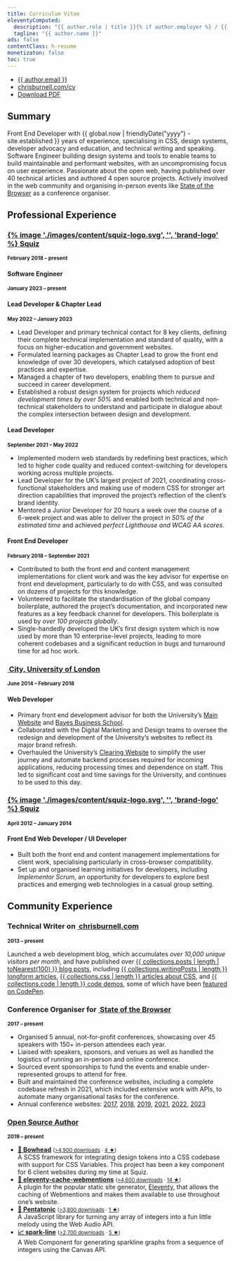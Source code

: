 ```yaml
---
title: Curriculum Vitae
eleventyComputed:
  description: "{{ author.role | title }}{% if author.employer %} / {{ author.employer.role | title }} at {{ author.employer.title }}{% endif %}"
  tagline: "{{ author.name }}"
ads: false
contentClass: h-resume
monetizaton: false
toc: true
---
```


<ul class=" [ cluster ] ">
    <li><!--email_off--><a href="mailto:{{ author.email }}">{{ author.email }}</a><!--/email_off--></li><li><a href="https://chrisburnell.com/cv/">chrisburnell.com/cv</a></li><li><a href="https://chrisburnell.com/cv.pdf">Download PDF</a></li>
</ul>

## Summary

Front End Developer with {{ global.now | friendlyDate("yyyy") - site.established }} years of experience, specialising in CSS, design systems, developer advocacy and education, and technical writing and speaking. Software Engineer building design systems and tools to enable teams to build maintainable and performant websites, with an uncompromising focus on user experience. Passionate about the open web, having published over 40 technical articles and authored 4 open source projects. Actively involved in the web community and organising in-person events like [State of the Browser](https://stateofthebrowser.com) as a conference organiser.

<h2 style="break-before: page;">Professional Experience</h2>

<div class=" [ space-between ] ">
    <h3><a href="https://squiz.net"><c-emoji>{% image './images/content/squiz-logo.svg', '', 'brand-logo' %}</c-emoji> Squiz</a></h3>
    <small><strong>February 2018 – present</strong></small>
</div>

<div class=" [ space-between ] ">
    <h4>Software Engineer</h4>
    <small><strong>January 2023 – present</strong></small>
</div>

<div class=" [ space-between ] ">
    <h4>Lead Developer & Chapter Lead</h4>
    <small><strong>May 2022 – January 2023</strong></small>
</div>

- Lead Developer and primary technical contact for 8 key clients, defining their complete technical implementation and standard of quality, with a focus on higher-education and government websites.
- Formulated learning packages as Chapter Lead to grow the front end knowledge of over 30 developers, which catalysed adoption of best practices and expertise.
- Managed a chapter of two developers, enabling them to pursue and succeed in career development.
- Established a robust design system for projects which *reduced development times by over 50%* and enabled both technical and non-technical stakeholders to understand and participate in dialogue about the complex intersection between design and development.

<div class=" [ space-between ] ">
    <h4>Lead Developer</h4>
    <small><strong>September 2021 – May 2022</strong></small>
</div>

- Implemented modern web standards by redefining best practices, which led to higher code quality and reduced context-switching for developers working across multiple projects.
- Lead Developer for the UK’s largest project of 2021, coordinating cross-functional stakeholders and making use of modern CSS for stronger art direction capabilities that improved the project’s reflection of the client’s brand identity.
- Mentored a Junior Developer for 20 hours a week over the course of a 6-week project and was able to deliver the project in *50% of the estimated time* and achieved *perfect Lighthouse and WCAG AA scores*.

<div class=" [ space-between ] ">
    <h4>Front End Developer</h4>
    <small><strong>February 2018 – September 2021</strong></small>
</div>

- Contributed to both the front end and content management implementations for client work and was the key advisor for expertise on front end development, particularly to do with CSS, and was consulted on dozens of projects for this knowledge.
- Volunteered to facilitate the standardisation of the global company boilerplate, authored the project’s documentation, and incorporated new features as a key feedback channel for developers. This boilerplate is used by *over 100 projects globally*.
- Single-handedly developed the UK’s first design system which is now used by more than 10 enterprise-level projects, leading to more coherent codebases and a significant reduction in bugs and turnaround time for ad hoc work.


<div class=" [ space-between ] ">
    <h3><a href="https://city.ac.uk"><c-emoji><img class="brand-logo" alt="" loading="lazy" decoding="async" src="/images/built/city-logo.png"></c-emoji> City, University of London</a></h3>
    <small><strong>June 2014 – February 2018</strong></small>
</div>

#### Web Developer

- Primary front end development advisor for both the University’s [Main Website](https://city.ac.uk) and [Bayes Business School](https://www.bayes.city.ac.uk/).
- Collaborated with the Digital Marketing and Design teams to oversee the redesign and development of the University’s websites to reflect its major brand refresh.
- Overhauled the University’s [Clearing Website](https://clearing.city.ac.uk/) to simplify the user journey and automate backend processes required for incoming applications, reducing processing times and dependence on staff. This led to significant cost and time savings for the University, and continues to be used to this day.

<div class=" [ space-between ] ">
    <h3><a href="https://squiz.net"><c-emoji>{% image './images/content/squiz-logo.svg', '', 'brand-logo' %}</c-emoji> Squiz</a></h3>
    <small><strong>April 2012 – January 2014</strong></small>
</div>

#### Front End Web Developer / UI Developer

- Built both the front end and content management implementations for client work, specialising particularly in cross-browser compatibility.
- Set up and organised learning initiatives for developers, including *Implementor Scrum*, an opportunity for developers to explore best practices and emerging web technologies in a casual group setting.

<h2 style="break-before: page;">Community Experience</h2>

<div class=" [ space-between ] ">
    <h3 class=" [ delta ] ">Technical Writer on <a href="https://chrisburnell.com/"><c-emoji><img class="brand-logo" alt="" loading="lazy" decoding="async" src="/images/raven.svg"></c-emoji> chrisburnell.com</a></h3>
    <small><strong>2013 – present</strong></small>
</div>

Launched a web development blog, which accumulates *over 10,000 unique visitors per month*, and have published over [{{ collections.posts | length | toNearest(100) }} blog posts](https://chrisburnell.com/archive/), including [{{ collections.writingPosts | length }} longform articles](https://chrisburnell.com/writing/), [{{ collections.css | length }} articles about CSS](https://chrisburnell.com/tag/css/), and [{{ collections.code | length }} code demos](https://chrisburnell.com/tag/css/), some of which have been [featured on CodePen](https://codepen.io/collection/hfqlg).

<div class=" [ space-between ] ">
    <h3 class=" [ delta ] ">Conference Organiser for <a href="https://stateofthebrowser.com" rel="external"><c-emoji><img class="brand-logo" alt="" loading="lazy" decoding="async" src="/images/built/sotb-logo.png"></c-emoji> State of the Browser</a></h3>
    <small><strong>2017 – present</strong></small>
</div>

- Organised 5 annual, not-for-profit conferences, showcasing over 45 speakers with 150+ in-person attendees each year.
- Liaised with speakers, sponsors, and venues as well as handled the logistics of running an in-person and online conference.
- Sourced event sponsorships to fund the events and enable under-represented groups to attend for free.
- Built and maintained the conference websites, including a complete codebase refresh in 2021, which included extensive work with APIs, to automate many organisational tasks for the conference.
- Annual conference websites: [2017](https://2017.stateofthebrowser.com), [2018](https://2018.stateofthebrowser.com), [2019](https://2019.stateofthebrowser.com), [2021](https://2021.stateofthebrowser.com), [2022](https://2022.stateofthebrowser.com), [2023](https://2022.stateofthebrowser.com)

<div class=" [ space-between ] ">
    <h3 class=" [ delta ] "><a href="https://chrisburnell.com/projects/">Open Source Author</a></h3>
    <small><strong>2019 – present</strong></small>
</div>

- **[<c-emoji>🐋</c-emoji> Bowhead](https://chrisburnell.com/bowhead/)** <small>([>4,900 downloads](https://www.npmjs.com/package/@chrisburnell/bowhead) · [4 ★](https://github.com/chrisburnell/bowhead))</small><br>A SCSS framework for integrating design tokens into a CSS codebase with support for CSS Variables. This project has been a key component for 6 client websites during my time at Squiz.
- **[<c-emoji>💬</c-emoji> eleventy-cache-webmentions](https://chrisburnell.com/eleventy-cache-webmentions/)** <small>([>4,600 downloads](https://www.npmjs.com/package/@chrisburnell/eleventy-cache-webmentions) · [14 ★](https://github.com/chrisburnell/eleventy-cache-webmentions))</small><br>A plugin for the popular static site generator, [Eleventy](https://11ty.dev/), that allows the caching of Webmentions and makes them available to use throughout one’s website.
- **[<c-emoji>🎹</c-emoji> Pentatonic](https://chrisburnell.com/pentatonic/)** <small>([>3,800 downloads](https://www.npmjs.com/package/@chrisburnell/pentatonic) · [1 ★](https://github.com/chrisburnell/pentatonic))</small><br>A JavaScript library for turning any array of integers into a fun little melody using the Web Audio API.
- **[<c-emoji>📈</c-emoji> spark-line](https://chrisburnell.com/spark-line/)** <small>([>2,700 downloads](https://www.npmjs.com/package/@chrisburnell/spark-line) · [5 ★](https://github.com/chrisburnell/spark-line))</small><br>A Web Component for generating sparkline graphs from a sequence of integers using the Canvas API.
